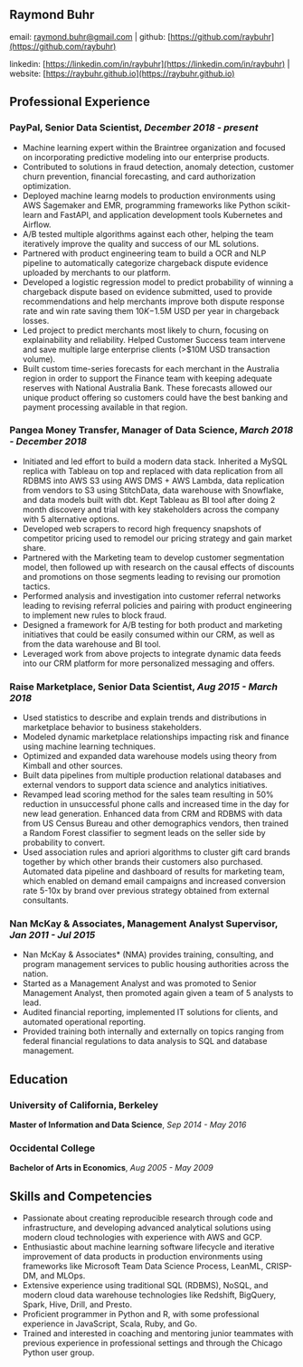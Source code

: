 Raymond Buhr
------------

email: raymond.buhr@gmail.com | github: [https://github.com/raybuhr](https://github.com/raybuhr)

linkedin: [https://linkedin.com/in/raybuhr](https://linkedin.com/in/raybuhr) | website: [https://raybuhr.github.io](https://raybuhr.github.io)


## Professional Experience

### PayPal, Senior Data Scientist, *December 2018 - present*

- Machine learning expert within the Braintree organization and focused on incorporating predictive modeling into our enterprise products.
- Contributed to solutions in fraud detection, anomaly detection, customer churn prevention, financial forecasting, and card authorization optimization.
- Deployed machine learng models to production environments using AWS Sagemaker and EMR, programming frameworks like Python scikit-learn and FastAPI, and application development tools Kubernetes and Airflow.
- A/B tested multiple algorithms against each other, helping the team iteratively improve the quality and success of our ML solutions.
- Partnered with product engineering team to build a OCR and NLP pipeline to automatically categorize chargeback dispute evidence uploaded by merchants to our platform.
- Developed a logistic regression model to predict probability of winning a chargeback dispute based on evidence submitted, used to provide recommendations and help merchants improve both dispute response rate and win rate saving them $10K-$1.5M USD per year in chargeback losses.
- Led project to predict merchants most likely to churn, focusing on explainability and reliability. Helped Customer Success team intervene and save multiple large enterprise clients (>$10M USD transaction volume).
- Built custom time-series forecasts for each merchant in the Australia region in order to support the Finance team with keeping adequate reserves with National Australia Bank. These forecasts allowed our unique product offering so customers could have the best banking and payment processing available in that region.

### Pangea Money Transfer, Manager of Data Science, *March 2018 - December 2018*

- Initiated and led effort to build a modern data stack. Inherited a MySQL replica with Tableau on top and replaced with data replication from all RDBMS into AWS S3 using AWS DMS + AWS Lambda, data replication from vendors to S3 using StitchData, data warehouse with Snowflake, and data models built with dbt. Kept Tableau as BI tool after doing 2 month discovery and trial with key stakeholders across the company with 5 alternative options.
- Developed web scrapers to record high frequency snapshots of competitor pricing used to remodel our pricing strategy and gain market share.
- Partnered with the Marketing team to develop customer segmentation model, then followed up with research on the causal effects of discounts and promotions on those segments leading to revising our promotion tactics.
- Performed analysis and investigation into customer referral networks leading to revising referral policies and pairing with product engineering to implement new rules to block fraud.
- Designed a framework for A/B testing for both product and marketing initiatives that could be easily consumed within our CRM, as well as from the data warehouse and BI tool.
- Leveraged work from above projects to integrate dynamic data feeds into our CRM platform for more personalized messaging and offers.


### Raise Marketplace, Senior Data Scientist, *Aug 2015 - March 2018*

- Used statistics to describe and explain trends and distributions in marketplace behavior to business stakeholders.
- Modeled dynamic marketplace relationships impacting risk and finance using machine learning techniques.
- Optimized and expanded data warehouse models using theory from Kimball and other sources. 
- Built data pipelines from multiple production relational databases and external vendors to support data science and analytics initiatives.
- Revamped lead scoring method for the sales team resulting in 50% reduction in unsuccessful phone calls and increased time in the day for new lead generation. Enhanced data from CRM and RDBMS with data from US Census Bureau and other demographics vendors, then trained a Random Forest classifier to segment leads on the seller side by probability to convert. 
- Used association rules and apriori algorithms to cluster gift card brands together by which other brands their customers also purchased. Automated data pipeline and dashboard of results for marketing team, which enabled on demand email campaigns and increased conversion rate 5-10x by brand over previous strategy obtained from external consultants.

### Nan McKay & Associates, Management Analyst Supervisor, *Jan 2011 - Jul 2015*

- Nan McKay & Associates* (NMA) provides training, consulting, and program management services to public housing authorities across the nation.
- Started as a Management Analyst and was promoted to Senior Management Analyst, then promoted again given a team of 5 analysts to lead.
- Audited financial reporting, implemented IT solutions for clients, and automated operational reporting. 
- Provided training both internally and externally on topics ranging from federal financial regulations to data analysis to SQL and database management.

## Education

### University of California, Berkeley
**Master of Information and Data Science**, *Sep 2014 - May 2016*

### Occidental College

**Bachelor of Arts in Economics**, *Aug 2005 - May 2009*

## Skills and Competencies

- Passionate about creating reproducible research through code and infrastructure, and developing advanced analytical solutions using modern cloud technologies with experience with AWS and GCP.
- Enthusiastic about machine learning software lifecycle and iterative improvement of data products in production environments using frameworks like Microsoft Team Data Science Process, LeanML, CRISP-DM, and MLOps.
- Extensive experience using traditional SQL (RDBMS), NoSQL, and modern cloud data warehouse technologies like Redshift, BigQuery, Spark, Hive, Drill, and Presto.
- Proficient programmer in Python and R, with some professional experience in JavaScript, Scala, Ruby, and Go.
- Trained and interested in coaching and mentoring junior teammates with previous experience in professional settings and through the Chicago Python user group.
